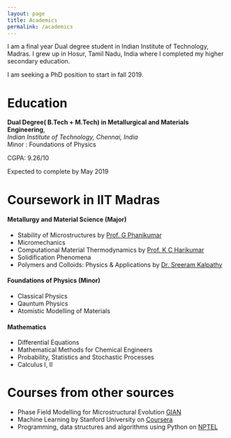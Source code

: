 ```yaml
---
layout: page
title: Academics
permalink: /academics
---
```


I am a final year Dual degree student in Indian Institute of Technology, Madras. I grew up in Hosur, Tamil Nadu, India where I completed my higher secondary education.


I am seeking a PhD position to start in fall 2019. 

# Education

**Dual Degree( B.Tech + M.Tech) in Metallurgical and Materials Engineering**,     
*Indian Institute of Technology, Chennai, India*  
Minor : Foundations of Physics

CGPA: 9.26/10

Expected to complete by May 2019  

# Coursework in IIT Madras


#### Metallurgy and Material Science (Major)

- Stability of Microstructures by [Prof. G Phanikumar](https://mme.iitm.ac.in/gphani)
- Micromechanics
- Computational Material Thermodynamics by [Prof. K C Harikumar](https://mme.iitm.ac.in/kchkumar)
- Solidification Phenomena
- Polymers and Colloids: Physics & Applications by [Dr. Sreeram Kalpathy](https://www.iitm.ac.in/info/fac/sreeram)

#### Foundations of Physics (Minor)
- Classical Physics
- Qauntum Physics
- Atomistic Modelling of Materials

#### Mathematics

- Differential Equations
- Mathematical Methods for Chemical Engineers
- Probability, Statistics and Stochastic Processes
- Calculus I, II


# Courses from other sources

- Phase Field Modelling for Microstructural Evolution  [GIAN](http://www.gian.iitkgp.ac.in/)
- Machine Learning by Stanford University on [Coursera](https://coursera.org)
- Programming, data structures and algorithms using Python on [NPTEL](https://onlinecourses.nptel.ac.in/noc18_cs34/course)

